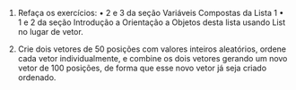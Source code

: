 1. Refaça os exercícios:
• 2 e 3 da seção Variáveis Compostas da Lista 1
• 1 e 2 da seção Introdução a Orientação a Objetos desta lista
usando List no lugar de vetor.

3. Crie dois vetores de 50 posições com valores inteiros aleatórios, ordene
cada vetor individualmente, e combine os dois vetores gerando um novo
vetor de 100 posições, de forma que esse novo vetor já seja criado
ordenado.